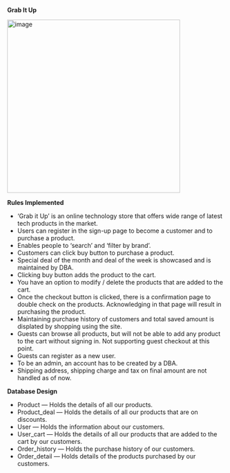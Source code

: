 **Grab It Up**

<img width="400" alt="image" src="https://github.com/user-attachments/assets/0c427181-83e1-4060-93a1-31201fbec815">

**Rules Implemented**
- ‘Grab it Up’ is an online technology store that offers wide range of latest tech products in the market.
- Users can register in the sign-up page to become a customer and to purchase a product.
- Enables people to ‘search’ and ‘filter by brand’.
- Customers can click buy button to purchase a product.
- Special deal of the month and deal of the week is showcased and is maintained by DBA.
- Clicking buy button adds the product to the cart.
- You have an option to modify / delete the products that are added to the cart.
- Once the checkout button is clicked, there is a confirmation page to double check on the products. Acknowledging in that page will result in purchasing the product.
- Maintaining purchase history of customers and total saved amount is displated by shopping using the site.
- Guests can browse all products, but will not be able to add any product to the cart without signing in. Not supporting guest checkout at this point.
- Guests can register as a new user.
- To be an admin, an account has to be created by a DBA.
- Shipping address, shipping charge and tax on final amount are not handled as of now.

**Database Design**
- Product — Holds the details of all our products.
- Product_deal — Holds the details of all our products that are on discounts.
- User — Holds the information about our customers.
- User_cart — Holds the details of all our products that are added to the cart by our customers.
- Order_history — Holds the purchase history of our customers.
- Order_detail — Holds details of the products purchased by our customers.
